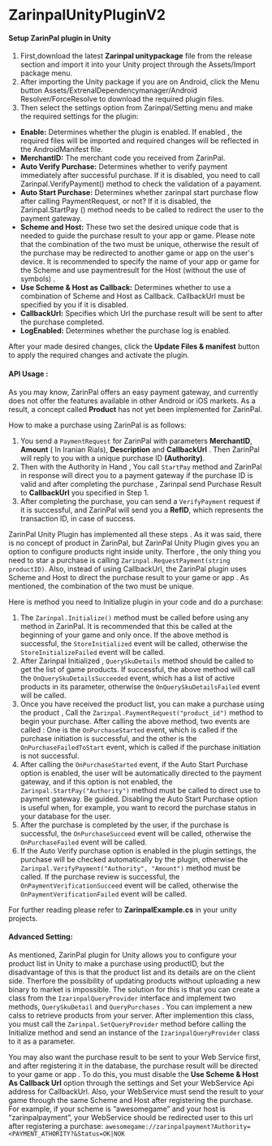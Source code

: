# ZarinpalUnityPluginV2

<h4>Setup ZarinPal plugin in Unity</h4>
<ol type = "1">
<li>First,download the latest <b>Zarinpal unitypackage</b> file from the release section and import it into your Unity project through the Assets/Import package menu.</li>
<li>After importing the Unity package if you are on Android, click the Menu button Assets/ExtrenalDependencymanager/Android Resolver/ForceResolve to download the required plugin files.</li>
<li>Then select the settings option from  Zarinpal/Setting menu and make the required settings for the plugin:</li>
</ol>

<ul>
<li><b>Enable:</b> Determines whether the plugin is enabled. If enabled ,  the required files will be imported and required changes will be reflected in the AndroidManifest file.</li>
<li><b>MerchantID:</b> The merchant code you received from ZarinPal.</li>
<li><b>Auto Verify Purchase:</b> Determines whether to verify payment immediately after successful purchase. If it is disabled, you need to call Zarinpal.VerifyPayment() method to check the validation of a payament.</li>
<li><b>Auto Start Purchase:</b> Determines whether zarinpal start purchase flow after calling PaymentRequest, or not? If it is disabled, the Zarinpal.StartPay () method needs to be called to redirect the user to the payment gateway.</li>
<li><b>Scheme and Host:</b> These two set the desired unique code that is needed to guide the purchase result to your app or game. Please note that the combination of the two must be unique, otherwise the result of the purchase may be redirected to another game or app on the user's device. It is recommended to specify the name of your app or game for the Scheme and use paymentresult for the Host (without the use of symbols) .</li>
<li><b>Use Scheme & Host as Callback:</b> Determines whether to use a combination of Scheme and Host as Callback. CallbackUrl must be specified by you if it is disabled.</li>
<li><b>CallbackUrl:</b> Specifies which Url the purchase result will be sent to after the purchase completed.</li>
<li><b>LogEnabled:</b> Determines whether the purchase log is enabled.</li>
 </ul>

<p>After your made desired changes, click the <b>Update Files & manifest</b> button to apply the required changes and activate the plugin.</p>

<h4>API Usage :</h4>

As you may know, ZarinPal offers an easy payment gateway, and currently does not offer the features available in other Android or iOS markets. As a result, a concept called <b>Product</b> has not yet been implemented for ZarinPal.

How to make a purchase using ZarinPal is as follows:

<ol>
  <li>You send a <code>PaymentRequest</code> for ZarinPal with parameters <b>MerchantID</b>, <b>Amount</b> ( In Iranian Rials), <b>Description</b> and <b>CallbackUrl</b> . Then ZarinPal will reply to you with a unique purchase ID <b>(Authority)</b>.</li>
  <li>Then with the Authority in Hand , You call <code>StartPay</code> method and ZarinPal in response will direct you to a payment gateway if the purchase ID is valid and after completing the purchase , Zarinpal send Purchase Result to <b>CallbackUrl</b> you specified in Step 1.</li>
  <li>After completing the purchase, you can send a <code>VerifyPayment</code> request if it is successful, and ZarinPal will send you a <b>RefID</b>, which represents the transaction ID, in case of success.</li>
</ol>

ZarinPal Unity Plugin has implemented all these steps .  As it was said, there is no concept of product in ZarinPal, but ZarinPal Unity Plugin gives you an option to configure products right inside unity. Therfore , the only thing you need to star a purchase is calling <code>Zarinpal.RequestPayment(string productID)</code>.
Also, instead of using CallbackUrl, the ZarinPal plugin uses Scheme and Host to direct the purchase result to your game or app . As mentioned, the combination of the two must be unique.

Here is method you need to Initialize plugin in your code and do a purchase:

<ol>
  <li>The <code>Zarinpal.Initialize()</code> method must be called before using any method in ZarinPal. It is recommended that this be called at the beginning of your game and only once. If the above method is successful, the <code>StoreInitialized</code> event will be called, otherwise the <code>StoreInitializeFailed</code> event will be called.</li>
  <li>After Zarinpal Initialized  , <code>QuerySkuDetails</code> method should be called to get the list of game products. If successful, the above method will call the <code>OnQuerySkuDetailsSucceeded</code> event, which has a list of active products in its parameter, otherwise the <code>OnQuerySkuDetailsFailed</code> event will be called.</li>
<li>Once you have received the product list, you can make a purchase using the product , Call the <code>Zarinpal.PaymentRequest("product_id")</code> method to begin your purchase. After calling the above method, two events are called : One is the <code>OnPurchaseStarted</code> event, which is called if the purchase initiation is successful, and the other is the <code>OnPurchaseFailedToStart</code> event, which is called if the purchase initiation is not successful.</li>
  <li>After calling the <code>OnPurchaseStarted</code> event, if the Auto Start Purchase option is enabled, the user will be automatically directed to the payment gateway, and if this option is not enabled, the <code>Zarinpal.StartPay("Authority")</code> method must be called to direct use to payment gateway. Be guided. Disabling the Auto Start Purchase option is useful when, for example, you want to record the purchase status in your database for the user.</li>
<li>After the purchase is completed by the user, if the purchase is successful, the <code>OnPurchaseSucceed</code> event will be called, otherwise the <code>OnPurchaseFailed</code> event will be called.</li>
<li>If the Auto Verify purchase option is enabled in the plugin settings, the purchase will be checked automatically by the plugin, otherwise the <code>Zarinpal.VerifyPayment("Authority", "Amount")</code> method must be called. If the purchase review is successful, the <code>OnPaymentVerificationSucceed</code> event will be called, otherwise the <code>OnPaymentVerificationFailed</code> event will be called.</li>
</ol>
For further reading please refer to <b>ZarinpalExample.cs</b> in your unity projects.

<h4>Advanced Setting:</h4>

As mentioned, ZarinPal plugin for Unity allows you to configure your product list in Unity to make a purchase using  productID, but the disadvantage of this is that the product list and its details are on the client side. Therfore the possibility of updating products without uploading a new binary to market is impossible. The solution for this is that you can create a class from the <code>IzarinpalQueryProvider</code> interface and implement two methods, <code>QuerySkuDetail</code> and <code>QueryPurchases</code> . You can implement a new calss to retrieve products from your server. After implemention this class, you must call the <code>Zarinpal.SetQueryProvider</code> method before calling the Initialize method and send an instance of the <code>IzarinpalQueryProvider</code> class to it as a parameter.


You may also want the purchase result to be sent to your Web Service first, and after registering it in the database, the purchase result will be directed to your game or app . To do this, you must disable the <b>Use Scheme & Host As Callback Url</b> option through the settings and Set your WebService Api address for CallbackUrl. Also, your WebService must send the result to your game through the same Scheme and Host after registering the purchase. For example, if your scheme is “awesomegame” and your host is “zarinpalpayment”, your WebService should be redirected user to this url after registering a purchase:
<code>awesomegame://zarinpalpayment?Authority=<PAYMENT_ATHORITY?&Status=OK|NOK</code>

